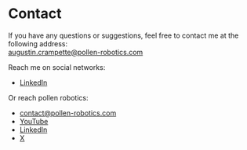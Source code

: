 # Contact

If you have any questions or suggestions, feel free to contact me at the following address:  
[augustin.crampette@pollen-robotics.com](mailto:augustin.crampette@pollen-robotics.com)

Reach me on social networks:  
- [LinkedIn](https://www.linkedin.com/in/augustin-crampette/)  

Or reach pollen robotics:  
- [contact@pollen-robotics.com](mailto:contact@pollen-robotics.com)
- [YouTube](https://www.youtube.com/@PollenRobotics/featured)  
- [LinkedIn](https://www.linkedin.com/company/pollen-robotics/)
- [X](https://x.com/pollenrobotics/)
